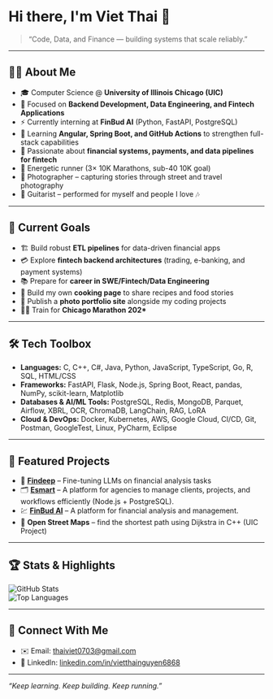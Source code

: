 # Hi there, I'm Viet Thai 👋  

> “Code, Data, and Finance — building systems that scale reliably.”  

---

## 👨‍💻 About Me  
- 🎓 Computer Science @ **University of Illinois Chicago (UIC)**  
- 🔭 Focused on **Backend Development, Data Engineering, and Fintech Applications**  
- ⚡ Currently interning at **FinBud AI** (Python, FastAPI, PostgreSQL)
- 🌱 Learning **Angular, Spring Boot, and GitHub Actions** to strengthen full-stack capabilities  
- 💸 Passionate about **financial systems, payments, and data pipelines for fintech**  
- 🎽 Energetic runner (3× 10K Marathons, sub-40 10K goal)
- 📸 Photographer – capturing stories through street and travel photography 
- 🎸 Guitarist – performed for myself and people I love 🎶  

---

## 🚀 Current Goals  
- 🏗 Build robust **ETL pipelines** for data-driven financial apps  
- 💳 Explore **fintech backend architectures** (trading, e-banking, and payment systems)  
- 📚 Prepare for **career in SWE/Fintech/Data Engineering**
- 🍳 Build my own **cooking page** to share recipes and food stories
- 📸 Publish a **photo portfolio site** alongside my coding projects
- 🏃‍♂️ Train for **Chicago Marathon 202\***  

---

## 🛠️ Tech Toolbox  
- **Languages:** C, C++, C#, Java, Python, JavaScript, TypeScript, Go, R, SQL, HTML/CSS
- **Frameworks:** FastAPI, Flask, Node.js, Spring Boot, React, pandas, NumPy, scikit-learn, Matplotlib  
- **Databases & AI/ML Tools:** PostgreSQL, Redis, MongoDB, Parquet, Airflow, XBRL, OCR, ChromaDB, LangChain, RAG, LoRA
- **Cloud & DevOps:** Docker, Kubernetes, AWS, Google Cloud, CI/CD, Git, Postman, GoogleTest, Linux, PyCharm, Eclipse
---

## 📂 Featured Projects  
- 🧠 **[Findeep](https://github.com/AlgoriThai07/Findeep)** – Fine-tuning LLMs on financial analysis tasks
- 🗂️ **[Esmart](https://github.com/tridinhbui/esmart-solutions-agency)** – A platform for agencies to manage clients, projects, and workflows efficiently (Node.js + PostgreSQL).  
- 💹 **[FinBud AI](https://github.com/finbud2024/Finbud)** – A platform for financial analysis and management.  
- 🧭 **Open Street Maps** – find the shortest path using Dijkstra in C++ (UIC Project)  
---

## 🏆 Stats & Highlights  
![GitHub Stats](https://github-readme-stats.vercel.app/api?username=AlgoriThai07&show_icons=true&theme=tokyonight)  
![Top Languages](https://github-readme-stats.vercel.app/api/top-langs/?username=AlgoriThai07&layout=compact&theme=tokyonight)  

---

## 🤝 Connect With Me  
- ✉️ Email: thaiviet0703@gmail.com    
- 💼 LinkedIn: [linkedin.com/in/vietthainguyen6868](#)  

---

*“Keep learning. Keep building. Keep running.”*  
